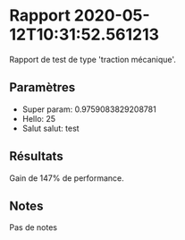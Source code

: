 # Rapport 2020-05-12T10:31:52.561213

Rapport de test de type 'traction mécanique'.

## Paramètres


- Super param: 0.9759083829208781
- Hello: 25
- Salut salut: test

## Résultats

Gain de 147% de performance.

## Notes

Pas de notes
